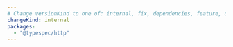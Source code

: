 ```yaml
---
# Change versionKind to one of: internal, fix, dependencies, feature, deprecation, breaking
changeKind: internal
packages:
  - "@typespec/http"
---
```

